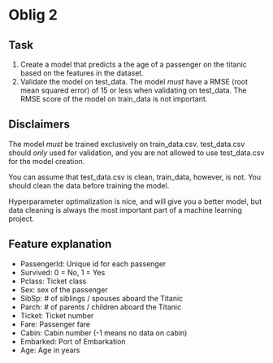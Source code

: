 # Oblig 2

## Task

1. Create a model that predicts a the age of a passenger on the titanic based on the features in the dataset. 
2. Validate the model on test_data. The model _must_ have a RMSE (root mean squared error) of 15 or less when validating on test_data. The RMSE score of the model on train_data is not important.

## Disclaimers

The model _must_ be trained exclusively on train_data.csv. test_data.csv should _only_ used for validation, and you are not allowed to use test_data.csv for the model creation.

You can assume that test_data.csv is clean, train_data, however, is not. You should clean the data before training the model.

Hyperparameter optimalization is nice, and will give you a better model, but data cleaning is always the most important part of a machine learning project.

## Feature explanation

- PassengerId: Unique id for each passenger
- Survived: 0 = No, 1 = Yes
- Pclass: Ticket class
- Sex: sex of the passenger
- SibSp: # of siblings / spouses aboard the Titanic
- Parch: # of parents / children aboard the Titanic
- Ticket: Ticket number
- Fare: Passenger fare
- Cabin: Cabin number (-1 means no data on cabin)
- Embarked: Port of Embarkation
- Age: Age in years

